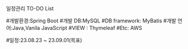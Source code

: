 일정관리 TO-DO List

#개발환경:Spring Boot
#개발 DB:MySQL
#DB framework: MyBatis
#개발 언어:Java,Vanila JavaScript
#VIEW : Thymeleaf
#Etc: AWS

#일정:23.08.23 ~ 23.09.01(목표)







